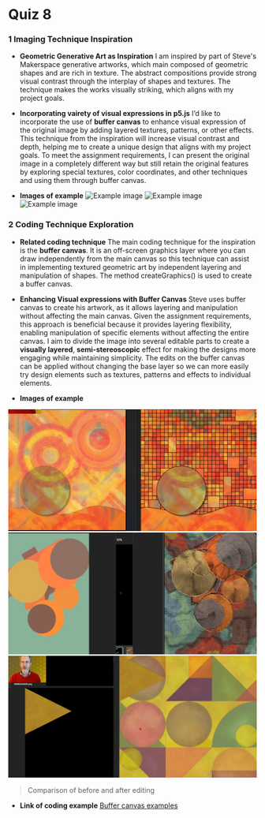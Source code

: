 # Quiz 8

### 1 Imaging Technique Inspiration
- __Geometric Generative Art as Inspiration__
I am inspired by part of Steve's Makerspace generative artworks, which main composed of geometric shapes and are rich in texture. The abstract compositions provide strong visual contrast through the interplay of shapes and textures. The technique makes the works visually striking, which aligns with my project goals.
- __Incorporating vairety of visual expressions in p5.js__
I’d like to incorporate the use of **buffer canvas** to enhance visual expression of the original image by adding layered textures, patterns, or other effects. This technique from the inspiration will increase visual contrast and depth, helping me to create a unique design that aligns with my project goals. To meet the assignment requirements, I can present the original image in a completely different way but still retain the original features by exploring special textures, color coordinates, and other techniques and using them through buffer canvas.

- __Images of example__
![Example image](readmeImages/Image%20Examples-01.jpg)
![Example image](readmeImages/Image%20Examples-02.jpg)
![Example image](readmeImages/Image%20Examples-03.jpg)

### 2 Coding Technique Exploration
- __Related coding technique__
The main coding technique for the inspiration is the **buffer canvas**. It is an off-screen graphics layer where you can draw independently from the main canvas so this technique can assist in implementing textured geometric art by independent layering and manipulation of shapes. The method createGraphics() is used to create a buffer canvas. 
- __Enhancing Visual expressions with Buffer Canvas__
Steve uses buffer canvas to create his artwork, as it allows layering and manipulation without affecting the main canvas. Given the assignment requirements, this approach is beneficial because it provides layering flexibility, enabling manipulation of specific elements without affecting the entire canvas. I aim to divide the image into several editable parts to create a **visually layered**, **semi-stereoscopic** effect for making the designs more engaging while maintaining simplicity. The edits on the buffer canvas can be applied without changing the base layer so we can more easily try design elements such as textures, patterns and effects to individual elements. 

- __Images of example__

![Example image](readmeImages/Screenshots%20of%20coding%20technique-04.jpg)
![Example image](readmeImages/Screenshots%20of%20coding%20technique-05.jpg)
![Example image](readmeImages/Screenshots%20of%20coding%20technique-06.jpg)
>Comparison of before and after editing
- __Link of coding example__
[Buffer canvas examples](https://editor.p5js.org/StevesMakerspace/sketches/kxbAWaA_Q)